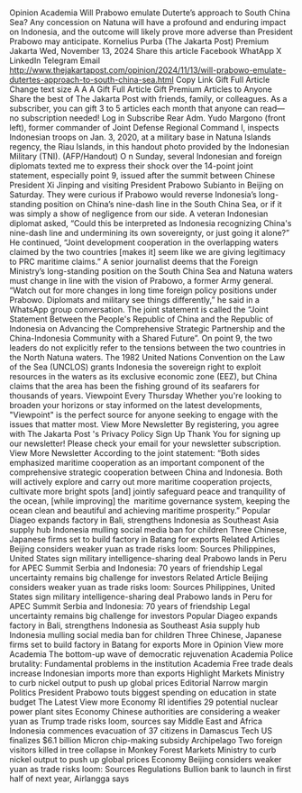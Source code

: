 # 

Opinion
Academia
Will Prabowo emulate Duterte’s approach to South China Sea?
Any concession on Natuna will have a profound and enduring impact on Indonesia, and the outcome will likely prove more adverse than President Prabowo may anticipate.
Kornelius Purba
(The Jakarta Post)
Premium
Jakarta
Wed, November 13, 2024
Share this article
Facebook
WhatApp
X
LinkedIn
Telegram
Email
http://www.thejakartapost.com/opinion/2024/11/13/will-prabowo-emulate-dutertes-approach-to-south-china-sea.html
Copy Link
Gift Full Article
Change text size
A
A
A
Gift Full Article
Gift Premium Articles
to Anyone
Share the best of The Jakarta Post with friends, family, or colleagues. As a subscriber, you can gift 3 to 5 articles each month that anyone can read—no subscription needed!
Log in
Subscribe
Rear Adm. Yudo Margono (front left), former commander of Joint Defense Regional Command I, inspects Indonesian troops on Jan. 3, 2020, at a military base in Natuna Islands regency, the Riau Islands, in this handout photo provided by the Indonesian Military (TNI). (AFP/Handout)
O
n Sunday, several Indonesian and foreign diplomats texted me to express their shock over the 14-point joint statement, especially point 9, issued after the summit between Chinese President Xi Jinping and visiting President
Prabowo Subianto
in Beijing on Saturday. They were curious if Prabowo would reverse Indonesia’s long-standing position on China’s nine-dash line in the South China Sea, or if it was simply a show of negligence from our side.
A veteran Indonesian diplomat asked, “Could this be interpreted as Indonesia recognizing China's nine-dash line and undermining its own sovereignty, or just going it alone?” He continued, “Joint development cooperation in the overlapping waters claimed by the two countries [makes it] seem like we are giving legitimacy to PRC maritime claims.”
A senior journalist deems that the Foreign Ministry’s long-standing position on the South China Sea and Natuna waters must change in line with the vision of Prabowo, a former Army general.
“Watch out for more changes in long time foreign policy positions under Prabowo. Diplomats and military see things differently,” he said in a WhatsApp group conversation.
The joint statement is called the “Joint Statement Between the People's Republic of China and the Republic of Indonesia on Advancing the Comprehensive Strategic Partnership and the China-Indonesia Community with a Shared Future”.
On point 9, the two leaders do not explicitly refer to the tensions between the two countries in the North Natuna waters. The 1982 United Nations Convention on the Law of the Sea (UNCLOS) grants Indonesia the sovereign right to exploit resources in the waters as its exclusive economic zone (EEZ), but China claims that the area has been the fishing ground of its seafarers for thousands of years.
Viewpoint
Every Thursday
Whether you're looking to broaden your horizons or stay informed on the latest developments, "Viewpoint" is the perfect source for anyone seeking to engage with the issues that matter most.
View More Newsletter
By registering, you agree with
The Jakarta Post
's
Privacy Policy
Sign Up
Thank You
for signing up our newsletter!
Please check your email for your newsletter subscription.
View More Newsletter
According to the joint statement: “Both sides emphasized maritime cooperation as an important component of the comprehensive strategic cooperation between China and Indonesia. Both will actively explore and carry out more maritime cooperation projects, cultivate more bright spots [and] jointly safeguard peace and tranquility of the ocean, [while improving] the&nbsp; maritime governance system, keeping the ocean clean and beautiful and achieving&nbsp;maritime prosperity.”
Popular
Diageo expands factory in Bali, strengthens Indonesia as Southeast Asia supply hub
Indonesia mulling social media ban for children
Three Chinese, Japanese firms set to build factory in Batang for exports
Related Articles
Beijing considers weaker yuan as trade risks loom: Sources
Philippines, United States sign military intelligence-sharing deal
Prabowo lands in Peru for APEC Summit
Serbia and Indonesia: 70 years of friendship
Legal uncertainty remains big challenge for investors
Related Article
Beijing considers weaker yuan as trade risks loom: Sources
Philippines, United States sign military intelligence-sharing deal
Prabowo lands in Peru for APEC Summit
Serbia and Indonesia: 70 years of friendship
Legal uncertainty remains big challenge for investors
Popular
Diageo expands factory in Bali, strengthens Indonesia as Southeast Asia supply hub
Indonesia mulling social media ban for children
Three Chinese, Japanese firms set to build factory in Batang for exports
More in Opinion
View more
Academia
The bottom-up wave of democratic rejuvenation
Academia
Police brutality: Fundamental problems in the institution
Academia
Free trade deals increase Indonesian imports more than exports
Highlight
Markets
Ministry to curb nickel output to push up global prices
Editorial
Narrow margin
Politics
President Prabowo touts biggest spending on education in state budget
The Latest
View more
Economy
RI identifies 29 potential nuclear power plant sites
Economy
Chinese authorities are considering a weaker yuan as Trump trade risks loom, sources say
Middle East and Africa
Indonesia commences evacuation of 37 citizens in Damascus
Tech
US finalizes $6.1 billion Micron chip-making subsidy
Archipelago
Two foreign visitors killed in tree collapse in Monkey Forest
Markets
Ministry to curb nickel output to push up global prices
Economy
Beijing considers weaker yuan as trade risks loom: Sources
Regulations
Bullion bank to launch in first half of next year, Airlangga says